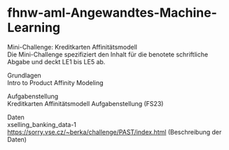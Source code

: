 # fhnw-aml-Angewandtes-Machine-Learning
Mini-Challenge: Kreditkarten Affinitätsmodell  
Die Mini-Challenge spezifiziert den Inhalt für die benotete schriftliche Abgabe und deckt LE1 bis LE5 ab.

Grundlagen  
Intro to Product Affinity Modeling

Aufgabenstellung  
Kreditkarten Affinitätsmodell Aufgabenstellung (FS23)

Daten   
xselling_banking_data-1  
https://sorry.vse.cz/~berka/challenge/PAST/index.html (Beschreibung der Daten)